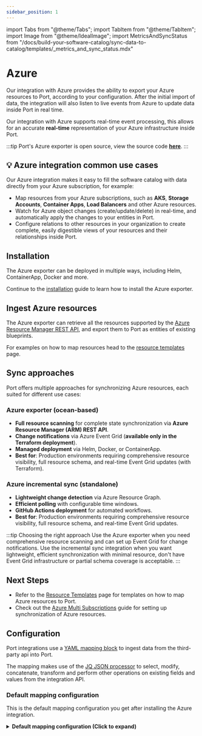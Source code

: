 ```yaml
---
sidebar_position: 1
---
```


import Tabs from "@theme/Tabs";
import TabItem from "@theme/TabItem";
import Image from "@theme/IdealImage";
import MetricsAndSyncStatus from "/docs/build-your-software-catalog/sync-data-to-catalog/templates/_metrics_and_sync_status.mdx"

# Azure

Our integration with Azure provides the ability to export your Azure resources to Port, according to your configuration.
After the initial import of data, the integration will also listen to live events from Azure to update data inside Port in real time.

Our integration with Azure supports real-time event processing, this allows for an accurate **real-time** representation of your Azure infrastructure inside Port.

:::tip
Port's Azure exporter is open source, view the source code [**here**](https://github.com/port-labs/ocean/tree/main/integrations/azure).
:::

## 💡 Azure integration common use cases

Our Azure integration makes it easy to fill the software catalog with data directly from your Azure subscription, for example:

- Map resources from your Azure subscriptions, such as **AKS**, **Storage Accounts**, **Container Apps**, **Load Balancers** and other Azure resources.
- Watch for Azure object changes (create/update/delete) in real-time, and automatically apply the changes to your entities in Port.
- Configure relations to other resources in your organization to create complete, easily digestible views of your resources and their relationships inside Port.

## Installation

The Azure exporter can be deployed in multiple ways, including Helm, ContainerApp, Docker and more.

Continue to the [installation](/build-your-software-catalog/sync-data-to-catalog/cloud-providers/azure/installation.md) guide to learn how to install the Azure exporter.

## Ingest Azure resources

The Azure exporter can retrieve all the resources supported by the [Azure Resource Manager REST API](https://learn.microsoft.com/en-us/rest/api/resources/resources/list), and export them to Port as entities of existing blueprints.

For examples on how to map resources head to the [resource templates](/build-your-software-catalog/sync-data-to-catalog/cloud-providers/azure/resource_templates/resource_templates.md) page.

## Sync approaches

Port offers multiple approaches for synchronizing Azure resources, each suited for different use cases:

### Azure exporter (ocean-based)
- **Full resource scanning** for complete state synchronization via **Azure Resource Manager (ARM) REST API**.
- **Change notifications** via Azure Event Grid (**available only in the Terraform deployment**).
- **Managed deployment** via Helm, Docker, or ContainerApp.
- **Best for**: Production environments requiring comprehensive resource visibility, full resource schema, and real-time Event Grid updates (with Terraform).

### Azure incremental sync (standalone)
- **Lightweight change detection** via Azure Resource Graph.
- **Efficient polling** with configurable time windows.
- **GitHub Actions deployment** for automated workflows.
- **Best for**: Production environments requiring comprehensive resource visibility, full resource schema, and real-time Event Grid updates.

:::tip Choosing the right approach
Use the Azure exporter when you need comprehensive resource scanning and can set up Event Grid for change notifications. Use the incremental sync integration when you want lightweight, efficient synchronization with minimal resource, don't have Event Grid infrastructure or partial schema coverage is acceptable.
:::

## Next Steps

- Refer to the [Resource Templates](/build-your-software-catalog/sync-data-to-catalog/cloud-providers/azure/resource_templates/resource_templates.md) page for templates on how to map Azure resources to Port.
- Check out the [Azure Multi Subscriptions](/build-your-software-catalog/sync-data-to-catalog/cloud-providers/azure/multi-subscriptions.md) guide for setting up synchronization of Azure resources.

## Configuration

Port integrations use a [YAML mapping block](/build-your-software-catalog/customize-integrations/configure-mapping#configuration-structure) to ingest data from the third-party api into Port.

The mapping makes use of the [JQ JSON processor](https://stedolan.github.io/jq/manual/) to select, modify, concatenate, transform and perform other operations on existing fields and values from the integration API.

### Default mapping configuration

This is the default mapping configuration you get after installing the Azure integration.

<details>
<summary><b>Default mapping configuration (Click to expand)</b></summary>

```yaml showLineNumbers
resources:
- kind: subscription
  selector:
    query: 'true'
    apiVersion: '2022-09-01'
  port:
    entity:
      mappings:
        identifier: .id
        title: .display_name
        blueprint: '"azureSubscription"'
        properties:
          tags: .tags
- kind: Microsoft.Resources/resourceGroups
  selector:
    query: 'true'
    apiVersion: '2022-09-01'
  port:
    entity:
      mappings:
        identifier: .id | split("/") | .[3] |= ascii_downcase |.[4] |= ascii_downcase
          | join("/")
        title: .name
        blueprint: '"azureResourceGroup"'
        properties:
          location: .location
          provisioningState: .properties.provisioningState + .properties.provisioning_state
          tags: .tags
        relations:
          subscription: .id | split("/") | .[1] |= ascii_downcase |.[2] |= ascii_downcase
            | .[:3] |join("/")
- kind: Microsoft.App/containerApps
  selector:
    query: 'true'
    apiVersion: '2022-03-01'
  port:
    entity:
      mappings:
        identifier: .id | split("/") | .[3] |= ascii_downcase |.[4] |= ascii_downcase
          | join("/")
        title: .name
        blueprint: '"azureCloudResource"'
        properties:
          location: .location
          type: .type
          tags: .tags
        relations:
          resource_group: .id | split("/") | .[3] |= ascii_downcase |.[4] |= ascii_downcase
            | .[:5] |join("/")
- kind: Microsoft.Storage/storageAccounts
  selector:
    query: 'true'
    apiVersion: '2023-01-01'
  port:
    entity:
      mappings:
        identifier: .id | split("/") | .[3] |= ascii_downcase |.[4] |= ascii_downcase
          | join("/")
        title: .name
        blueprint: '"azureCloudResource"'
        properties:
          location: .location
          type: .type
          tags: .tags
        relations:
          resource_group: .id | split("/") | .[3] |= ascii_downcase |.[4] |= ascii_downcase
            | .[:5] |join("/")
- kind: Microsoft.Compute/virtualMachines
  selector:
    query: 'true'
    apiVersion: '2023-03-01'
  port:
    entity:
      mappings:
        identifier: .id | split("/") | .[3] |= ascii_downcase |.[4] |= ascii_downcase
          | join("/")
        title: .name
        blueprint: '"azureCloudResource"'
        properties:
          location: .location
          type: .type
          tags: .tags
        relations:
          resource_group: .id | split("/") | .[3] |= ascii_downcase |.[4] |= ascii_downcase
            | .[:5] |join("/")
- kind: Microsoft.ContainerService/managedClusters
  selector:
    query: 'true'
    apiVersion: '2023-05-01'
  port:
    entity:
      mappings:
        identifier: .id | split("/") | .[3] |= ascii_downcase |.[4] |= ascii_downcase
          | join("/")
        title: .name
        blueprint: '"azureCloudResource"'
        properties:
          location: .location
          type: .type
          tags: .tags
        relations:
          resource_group: .id | split("/") | .[3] |= ascii_downcase |.[4] |= ascii_downcase
            | .[:5] |join("/")
- kind: Microsoft.Network/loadBalancers
  selector:
    query: 'true'
    apiVersion: '2023-02-01'
  port:
    entity:
      mappings:
        identifier: .id | split("/") | .[3] |= ascii_downcase |.[4] |= ascii_downcase
          | join("/")
        title: .name
        blueprint: '"azureCloudResource"'
        properties:
          location: .location
          type: .type
          tags: .tags
        relations:
          resource_group: .id | split("/") | .[3] |= ascii_downcase |.[4] |= ascii_downcase
            | .[:5] |join("/")
```

</details>

<MetricsAndSyncStatus/>


